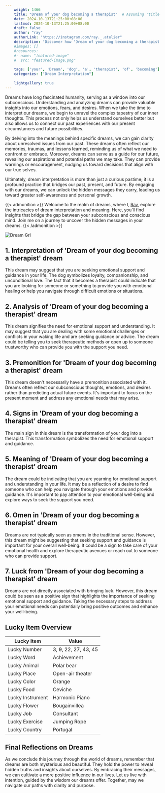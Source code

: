 ```yaml
---
    weight: 1466
    title: "Dream of your dog becoming a therapist"  # Assuming 'title' column exists
    date: 2024-10-13T21:25:00+08:00
    lastmod: 2024-10-13T21:25:00+08:00
    draft: false
    author: "ray"
    authorLink: "https://instagram.com/ray._.atelier"
    description: "Discover how 'Dream of your dog becoming a therapist' can interpret your future and uncover its significant meanings in your life."
    #images: []
    #resources:
    #- name: "featured-image"
    #  src: "featured-image.png"
    
    tags: ['your', 'Dream', 'dog', 'a', 'therapist', 'of', 'becoming']
    categories: ["Dream Interpretation"]
    
    lightgallery: true
---
```

    
Dreams have long fascinated humanity, serving as a window into our subconscious. Understanding and analyzing dreams can provide valuable insights into our emotions, fears, and desires. When we take the time to interpret our dreams, we begin to unravel the complex tapestry of our inner thoughts. This process not only helps us understand ourselves better but also allows us to connect our past experiences with our present circumstances and future possibilities.

By delving into the meanings behind specific dreams, we can gain clarity about unresolved issues from our past. These dreams often reflect our memories, traumas, and lessons learned, reminding us of what we need to confront or embrace. Moreover, dreams can serve as a guide for our future, revealing our aspirations and potential paths we may take. They can provide warnings or encouragement, nudging us toward decisions that align with our true selves.

Ultimately, dream interpretation is more than just a curious pastime; it is a profound practice that bridges our past, present, and future. By engaging with our dreams, we can unlock the hidden messages they carry, leading us toward greater self-awareness and personal growth.

{{< admonition >}}
Welcome to the realm of dreams, where I, [Ray](https://instagram.com/ray._.atelier), explore the intricacies of dream interpretation and meaning. Here, you’ll find insights that bridge the gap between your subconscious and conscious mind. Join me on a journey to uncover the hidden messages in your dreams.
{{< /admonition >}}

![Dream Grl](https://cdn.pixabay.com/photo/2017/11/02/03/35/gothic-2910057_1280.jpg "Dream Grl")

## 1. Interpretation of 'Dream of your dog becoming a therapist' dream
 This dream may suggest that you are seeking emotional support and guidance in your life. The dog symbolizes loyalty, companionship, and unconditional love. The fact that it becomes a therapist could indicate that you are looking for someone or something to provide you with emotional healing or help you navigate through difficult emotions or situations.

## 2. Analysis of 'Dream of your dog becoming a therapist' dream
 This dream signifies the need for emotional support and understanding. It may suggest that you are dealing with some emotional challenges or conflicts in your waking life and are seeking guidance or advice. The dream could be telling you to seek therapeutic methods or open up to someone trustworthy who can provide you with the support you need.

## 3. Premonition for 'Dream of your dog becoming a therapist' dream
 This dream doesn't necessarily have a premonition associated with it. Dreams often reflect our subconscious thoughts, emotions, and desires rather than predicting actual future events. It's important to focus on the present moment and address any emotional needs that may arise.

## 4. Signs in 'Dream of your dog becoming a therapist' dream
 The main sign in this dream is the transformation of your dog into a therapist. This transformation symbolizes the need for emotional support and guidance.

## 5. Meaning of 'Dream of your dog becoming a therapist' dream
 The dream could be indicating that you are yearning for emotional support and understanding in your life. It may be a reflection of a desire to find someone who can help you navigate through your emotions and provide guidance. It's important to pay attention to your emotional well-being and explore ways to seek the support you need.

## 6. Omen in 'Dream of your dog becoming a therapist' dream
 Dreams are not typically seen as omens in the traditional sense. However, this dream might be suggesting that seeking support and guidance is important for your overall well-being. It could be a sign to take care of your emotional health and explore therapeutic avenues or reach out to someone who can provide support.

## 7. Luck from 'Dream of your dog becoming a therapist' dream
 Dreams are not directly associated with bringing luck. However, this dream could be seen as a positive sign that highlights the importance of seeking emotional support and guidance. Taking the necessary steps to address your emotional needs can potentially bring positive outcomes and enhance your well-being.

## Lucky Item Overview
| Lucky Item          | Value              |
|---------------|--------------------|
| Lucky Number        | 3, 9, 22, 27, 43, 45  |
| Lucky Word          | Achievement |
| Lucky Animal        | Polar bear |
| Lucky Place         | Open-air theater     |
| Lucky Color         | Orange     |
| Lucky Food          | Ceviche      |
| Lucky Instrument    | Harmonic Piano |
| Lucky Flower        | Bougainvillea    |
| Lucky Job           | Consultant       |
| Lucky Exercise      | Jumping Rope  |
| Lucky Country       | Portugal    |


##  Final Reflections on Dreams

As we conclude this journey through the world of dreams, remember that dreams are both mysterious and beautiful. They hold the power to reveal hidden truths and insights about ourselves. By embracing their messages, we can cultivate a more positive influence in our lives. Let us live with intention, guided by the wisdom our dreams offer. Together, may we navigate our paths with clarity and purpose.
